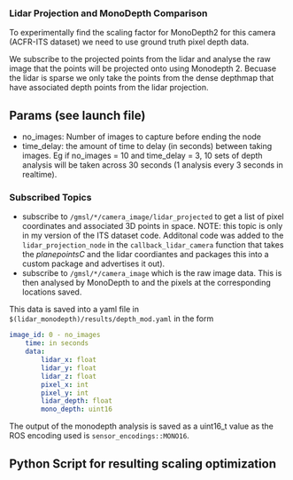 ### Lidar Projection and MonoDepth Comparison

To experimentally find the scaling factor for MonoDepth2 for this camera (ACFR-ITS dataset) we need to use ground truth pixel depth data. 

We subscribe to the projected points from the lidar and analyse the raw image that the points will be projected onto using Monodepth 2. Becuase the lidar is sparse we only take the points from the dense depthmap that have associated depth points from the lidar projection.

## Params (see launch file)

- no_images: Number of images to capture before ending the node
- time_delay: the amount of time to delay (in seconds) between taking images. Eg if no_images = 10 and time_delay = 3, 10 sets of depth analysis will be taken across 30 seconds (1 analysis every 3 seconds in realtime).

### Subscribed Topics
- subscribe to `/gmsl/*/camera_image/lidar_projected` to get a list of pixel coordinates and associated 3D points in space. NOTE: this topic is only in my version of the ITS dataset code. Additonal code was added to the `lidar_projection_node` in the `callback_lidar_camera` function that takes the _planepointsC_ and the lidar coordiantes and packages this into a custom package and advertises it out).
- subscribe to `/gmsl/*/camera_image` which is the raw image data. This is then analysed by MonoDepth to and the pixels at the corresponding locations saved.

This data is saved into a yaml file in `$(lidar_monodepth)/results/depth_mod.yaml` in the form

```yaml
image_id: 0 - no_images
    time: in seconds
    data: 
        lidar_x: float
        lidar_y: float
        lidar_z: float
        pixel_x: int
        pixel_y: int
        lidar_depth: float
        mono_depth: uint16
```

The output of the monodepth analysis is saved as a uint16_t value as the ROS encoding used is `sensor_encodings::MONO16`.

## Python Script for resulting scaling optimization